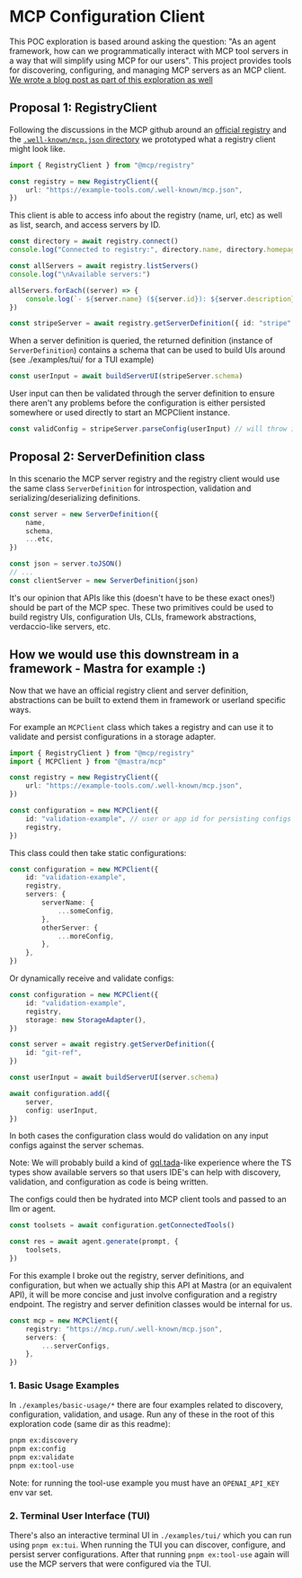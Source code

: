 # MCP Configuration Client

This POC exploration is based around asking the question: "As an agent framework, how can we programmatically interact with MCP tool servers in a way that will simplify using MCP for our users".
This project provides tools for discovering, configuring, and managing MCP servers as an MCP client. [We wrote a blog post as part of this exploration as well](https://mastra.ai/blog/mastra-mcp)

## Proposal 1: RegistryClient

Following the discussions in the MCP github around an [official registry](https://github.com/orgs/modelcontextprotocol/discussions/159) and the [`.well-known/mcp.json` directory](https://github.com/orgs/modelcontextprotocol/discussions/84) we prototyped what a registry client might look like.

```ts
import { RegistryClient } from "@mcp/registry"

const registry = new RegistryClient({
	url: "https://example-tools.com/.well-known/mcp.json",
})
```

This client is able to access info about the registry (name, url, etc) as well as list, search, and access servers by ID.

```ts
const directory = await registry.connect()
console.log("Connected to registry:", directory.name, directory.homepage)

const allServers = await registry.listServers()
console.log("\nAvailable servers:")

allServers.forEach((server) => {
	console.log(`- ${server.name} (${server.id}): ${server.description}`)
})

const stripeServer = await registry.getServerDefinition({ id: "stripe" })
```

When a server definition is queried, the returned definition (instance of `ServerDefinition`) contains a schema that can be used to build UIs around (see ./examples/tui/ for a TUI example)

```ts
const userInput = await buildServerUI(stripeServer.schema)
```

User input can then be validated through the server definition to ensure there aren't any problems before the configuration is either persisted somewhere or used directly to start an MCPClient instance.

```ts
const validConfig = stripeServer.parseConfig(userInput) // will throw if config is not valid
```

## Proposal 2: ServerDefinition class

In this scenario the MCP server registry and the registry client would use the same class `ServerDefinition` for introspection, validation and serializing/deserializing definitions.

```ts
const server = new ServerDefinition({
	name,
	schema,
	...etc,
})

const json = server.toJSON()
// ...
const clientServer = new ServerDefinition(json)
```

It's our opinion that APIs like this (doesn't have to be these exact ones!) should be part of the MCP spec.
These two primitives could be used to build registry UIs, configuration UIs, CLIs, framework abstractions, verdaccio-like servers, etc.

## How we would use this downstream in a framework - Mastra for example :)

Now that we have an official registry client and server definition, abstractions can be built to extend them in framework or userland specific ways.

For example an `MCPClient` class which takes a registry and can use it to validate and persist configurations in a storage adapter.

```ts
import { RegistryClient } from "@mcp/registry"
import { MCPClient } from "@mastra/mcp"

const registry = new RegistryClient({
	url: "https://example-tools.com/.well-known/mcp.json",
})

const configuration = new MCPClient({
	id: "validation-example", // user or app id for persisting configs
	registry,
})
```

This class could then take static configurations:

```ts
const configuration = new MCPClient({
	id: "validation-example",
	registry,
	servers: {
		serverName: {
			...someConfig,
		},
		otherServer: {
			...moreConfig,
		},
	},
})
```

Or dynamically receive and validate configs:

```ts
const configuration = new MCPClient({
	id: "validation-example",
	registry,
	storage: new StorageAdapter(),
})

const server = await registry.getServerDefinition({
	id: "git-ref",
})

const userInput = await buildServerUI(server.schema)

await configuration.add({
	server,
	config: userInput,
})
```

In both cases the configuration class would do validation on any input configs against the server schemas.

Note: We will probably build a kind of [gql.tada](https://gql-tada.0no.co)-like experience where the TS types show available servers so that users IDE's can help with discovery, validation, and configuration as code is being written.

The configs could then be hydrated into MCP client tools and passed to an llm or agent.

```ts
const toolsets = await configuration.getConnectedTools()

const res = await agent.generate(prompt, {
	toolsets,
})
```

For this example I broke out the registry, server definitions, and configuration, but when we actually ship this API at Mastra (or an equivalent API), it will be more concise and just involve configuration and a registry endpoint. The registry and server definition classes would be internal for us.

```ts
const mcp = new MCPClient({
	registry: "https://mcp.run/.well-known/mcp.json",
	servers: {
		...serverConfigs,
	},
})
```

### 1. Basic Usage Examples

In `./examples/basic-usage/*` there are four examples related to discovery, configuration, validation, and usage. Run any of these in the root of this exploration code (same dir as this readme):

```bash
pnpm ex:discovery
pnpm ex:config
pnpm ex:validate
pnpm ex:tool-use
```

Note: for running the tool-use example you must have an `OPENAI_API_KEY` env var set.

### 2. Terminal User Interface (TUI)

There's also an interactive terminal UI in `./examples/tui/` which you can run using `pnpm ex:tui`. When running the TUI you can discover, configure, and persist server configurations. After that running `pnpm ex:tool-use` again will use the MCP servers that were configured via the TUI.
